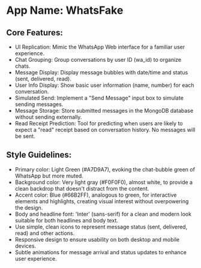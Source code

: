 # **App Name**: WhatsFake

## Core Features:

- UI Replication: Mimic the WhatsApp Web interface for a familiar user experience.
- Chat Grouping: Group conversations by user ID (wa_id) to organize chats.
- Message Display: Display message bubbles with date/time and status (sent, delivered, read).
- User Info Display: Show basic user information (name, number) for each conversation.
- Simulated Send: Implement a "Send Message" input box to simulate sending messages.
- Message Storage: Store submitted messages in the MongoDB database without sending externally.
- Read Receipt Prediction: Tool for predicting when users are likely to expect a "read" receipt based on conversation history. No messages will be sent.

## Style Guidelines:

- Primary color: Light Green (#A7D9A7), evoking the chat-bubble green of WhatsApp but more muted.
- Background color: Very light gray (#F0F0F0), almost white, to provide a clean backdrop that doesn't distract from the content.
- Accent color: Blue (#66B2FF), analogous to green, for interactive elements and highlights, creating visual interest without overpowering the design.
- Body and headline font: 'Inter' (sans-serif) for a clean and modern look suitable for both headlines and body text.
- Use simple, clean icons to represent message status (sent, delivered, read) and other actions.
- Responsive design to ensure usability on both desktop and mobile devices.
- Subtle animations for message arrival and status updates to enhance user experience.